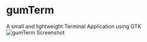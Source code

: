 # gumTerm
A small and lightweight Terminal Application using GTK
![gumTerm Screenshot](https://i.imgur.com/ZeFMxqx.png "gumTerm Screenshot")